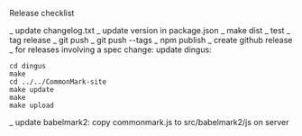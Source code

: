 Release checklist

_ update changelog.txt
_ update version in package.json
_ make dist
_ test
_ tag release
_ git push
_ git push --tags
_ npm publish
_ create github release
_ for releases involving a spec change: update dingus:

    cd dingus
    make
    cd ../../CommonMark-site
    make update
    make
    make upload

_ update babelmark2: copy commonmark.js to src/babelmark2/js on server
